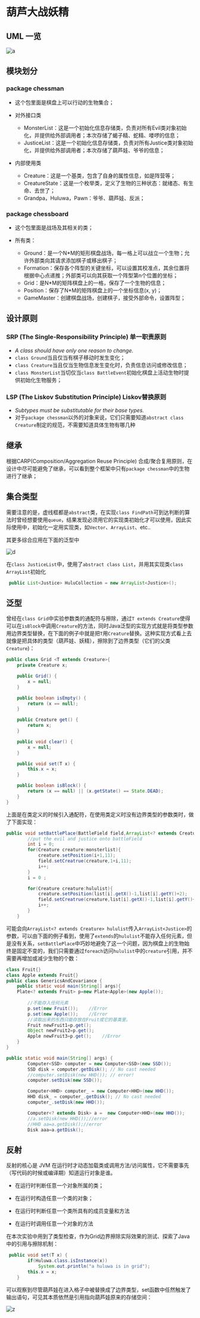 # 葫芦大战妖精

## UML 一览

![a](src/uml.png)



## 模块划分

### package chessman

* 这个包里面是棋盘上可以行动的生物集合；

* 对外接口类

  * MonsterList：这是一个初始化信息存储类，负责对所有Evil类对象初始化，并提供给外部调用者；本次存储了蝎子精、蛇精、喽啰的信息；
  * JusticeList：这是一个初始化信息存储类，负责对所有Justice类对象初始化，并提供给外部调用者；本次存储了葫芦娃、爷爷的信息；
  
* 内部使用类

  * Creature：这是一个基类，包含了自身的属性信息，如是阵营等；
  * CreatureState：这是一个枚举类，定义了生物的三种状态：就绪态、有生命、去世了；
  * Grandpa，Huluwa，Pawn：爷爷、葫芦娃、反派；

  

### package chessboard

* 这个包里面是战场及其相关的类；

* 所有类：
  * Ground：是一个N*M的矩形棋盘战场，每一格上可以战立一个生物；允许外部类向其请求添加棋子或移出棋子；
  * Formation：保存各个阵型的关键坐标，可以设置其校准点，其余位置将根据中心点递推；外部类可以向其获取一个阵型第n个位置的坐标；
  * Grid：是N\*M的矩阵棋盘上的一格，保存了一个生物的信息；
  * Position：保存了N\*M的矩阵棋盘上的一个坐标信息(x, y)；
  * GameMaster：创建棋盘战场，创建棋子，接受外部命令，设置阵型；



## 设计原则

### SRP (The Single-Responsibility Principle) 单一职责原则  

* *A class  should have only one reason to change.*
* `class Ground`当且仅当有棋子移动时发生变化；
* `class Creature`当且仅当生物信息发生变化时，负责信息访问或修改信息；
* `class MonsterList`当切仅当`class BattleEvent`初始化棋盘上活动生物时提供初始化生物服务；



### LSP (The Liskov Substitution Principle) Liskov替换原则

* *Subtypes must be substitutable for their base types.*
* 对于`package chessman`以外的对象来说，它们只需要知道`abstract class Creature`制定的规范，不需要知道具体生物有哪几种

## 继承

根据CARP(Composition/Aggregation Reuse Principle) 合成/聚合复用原则，在设计中尽可能避免了继承，可以看到整个框架中只有`package chessman`中的生物进行了继承；



## 集合类型

需要注意的是，虚线框都是`abstract`类，在实现`class FindPath`可到达判断的算法时曾经想要使用`queue`，结果发现必须用它的实现类初始化才可以使用，因此实际使用中，初始化一定用实现类，如`Vector`、`ArrayList`、etc..

其更多综合应用在下面的泛型中



![d](final/src/README/collection.jpg)

在`class JusticeList`中，使用了`abstract class List`，并用其实现类`class ArrayList`初始化

```java
 public List<Justice> HuluCollection = new ArrayList<Justice>();
```



## 泛型

曾经在`class Grid`中实验参数类的通配符与擦除，通过`T extends Creature`使得可以在`isBlock`中调用`Creature`的方法，同时Java泛型的实现方式就是将类型参数用边界类型替换，在下面的例子中就是把`T`用`Creature`替换。这种实现方式看上去就像是把具体的类型（葫芦娃、妖精），擦除到了边界类型（它们的父类`Creature`)：

```java
public class Grid <T extends Creature>{
    private Creature x;

    public Grid() {
        x = null;
    }

    public boolean isEmpty() {
        return (x == null);
    }

    public Creature get() {
        return x;
    }

    public void clear() {
        x = null;
    }

    public void set(T x) {
        this.x = x;
    }

    public boolean isBlock() {
        return (x == null) || (x.getState() == State.DEAD);
    }
}
```

上面是在类定义的时候引入通配符，在使用类定义时没有边界类型的参数类时，做了下面实现：

```java
public void setBattlePlace(BattleField field,ArrayList<? extends Creature>hululist,ArrayList<? extends Creature>monsterlist){
        //put the evil and justice onto battleField
        int i = 0;
        for(Creature creature:monsterlist){
            creature.setPosition(i+1,11);
            field.setCreatrue(creature,1+i,11);
            i++;
        }
        i = 0 ;

        for(Creature creature:hululist){
            creature.setPosition(list[i].getX()-1,list[i].getY()+2);
            field.setCreatrue(creature,list[i].getX()-1,list[i].getY()+2);
            i++;
        }
    }
```

可能会向`ArrayList<? extends Creature> hululist`传入`ArrayList<Justice>`的参数，可以由下面的例子看到，使用了`extends`的`hululist`不能存入任何元素，但是没有关系，`setBattlePlace`中巧妙地避免了这一个问题，因为棋盘上的生物始终是固定不变的，我们只需要通过`foreach`访问`hululist`中的`creature`引用，并不需要再增加或减少生物的个数：

```java
class Fruit{}
class Apple extends Fruit{}
public class GenericsAndCovariance {
    public static void main(String[] args){
    Plate<? extends Fruit> p=new Plate<Apple>(new Apple());
    
        //不能存入任何元素
        p.set(new Fruit());    //Error
        p.set(new Apple());    //Error
        //读取出来的东西只能存放在Fruit或它的基类里。
        Fruit newFruit1=p.get();
        Object newFruit2=p.get();
        Apple newFruit3=p.get();    //Error
    }
}
```

```java
public static void main(String[] args) {
        Computer<SSD> computer = new Computer<SSD>(new SSD());
        SSD disk = computer.getDisk(); // No cast needed
        //computer.setDisk(new HHD()); // error!
        computer.setDisk(new SSD());

        Computer<HHD> computer_ = new Computer<HHD>(new HHD());
        HHD disk_ = computer_.getDisk(); // No cast needed
        computer_.setDisk(new HHD());

        Computer<? extends Disk> a =  new Computer<HHD>(new HHD());
        //a.setDisk(new HHD());//error
        //HHD aa=a.getDisk();//error
        Disk aaa=a.getDisk();

```



## 反射

反射的核心是 JVM 在运行时才动态加载类或调用方法/访问属性，它不需要事先（写代码的时候或编译期）知道运行对象是谁。

* 在运行时判断任意一个对象所属的类；

* 在运行时构造任意一个类的对象；

* 在运行时判断任意一个类所具有的成员变量和方法

* 在运行时调用任意一个对象的方法

在本次实验中用到了类型检查，作为Grid边界擦除实际效果的测试、探索了Java中的引用与擦除机制：

```java
 public void set(T x) {
        if(Huluwa.class.isInstance(x))
            System.out.println("a huluwa is in grid");
        this.x = x;
    }
```

可以观察到尽管葫芦娃在进入格子中被替换成了边界类型，set函数中任然触发了输出语句，可见其本质依然是引用指向葫芦娃原来的存储空间：

![z](src/reflecting.png)






